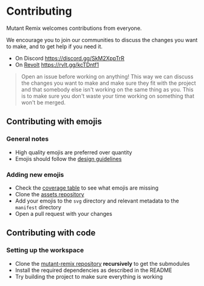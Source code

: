 # Contributing
Mutant Remix welcomes contributions from everyone.

We encourage you to join our communities to discuss the changes you want to make, and to get help if you need it.

- On Discord https://discord.gg/SkM2XppTrR
- On [Revolt](https://revolt.chat) https://rvlt.gg/kcTDntf1

> Open an issue before working on anything! This way we can discuss the changes you want to make and make sure they fit with the project and that somebody else isn't working on the same thing as you. This is to make sure you don't waste your time working on something that won't be merged.

## Contributing with emojis
### General notes
- High quality emojis are preferred over quantity
- Emojis should follow the [design guidelines](https://github.com/mutant-remix/specification)

### Adding new emojis
- Check the [coverage table](https://github.com/mutant-remix/coverage-report/blob/master/coverage.md) to see what emojis are missing
- Clone the [assets repository](https://github.com/mutant-remix/assets)
- Add your emojis to the `svg` directory and relevant metadata to the `manifest` directory
- Open a pull request with your changes

## Contributing with code
### Setting up the workspace
- Clone the [mutant-remix repository](https://github.com/mutant-remix/mutant-remix) **recursively** to get the submodules
- Install the required dependencies as described in the README
- Try building the project to make sure everything is working
